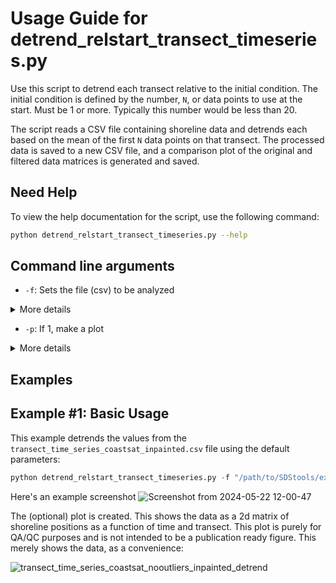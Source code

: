 # Usage Guide for detrend_relstart_transect_timeseries.py

Use this script to detrend each transect relative to the initial condition. The initial condition is defined by the number, `N`, or data points to use at the start. Must be 1 or more. Typically this number would be less than 20.

The script reads a CSV file containing shoreline data and detrends each based on the mean of the first `N` data points on that transect. The processed data is saved to a new CSV file, and a comparison plot of the original and filtered data matrices is generated and saved.

## Need Help

To view the help documentation for the script, use the following command:

```bash
python detrend_relstart_transect_timeseries.py --help
```

## Command line arguments
- `-f`: Sets the file (csv) to be analyzed

<details>
<summary>More details</summary>
The csv format file should contain shoreline positions in each cell, with rows as time and columns as transects
</details>

- `-p`: If 1, make a plot

<details>
<summary>More details</summary>
A flag to make (or suppress) a plot
</details>


## Examples

## Example #1: Basic Usage

This example detrends the values from the `transect_time_series_coastsat_inpainted.csv` file using the default parameters:

```python
python detrend_relstart_transect_timeseries.py -f "/path/to/SDStools/example_data/transect_time_series_coastsat_inpainted.csv" -p 1 
```


Here's an example screenshot
![Screenshot from 2024-05-22 12-00-47](https://github.com/Doodleverse/SDStools/assets/3596509/2a285ef7-fda6-41ca-838f-2cd190c63e9e)

The (optional) plot is created. This shows the data as a 2d matrix of shoreline positions as a function of time and transect. This plot is purely for QA/QC purposes and is not intended to be a publication ready figure. This merely shows the data, as a convenience:

![transect_time_series_coastsat_nooutliers_inpainted_detrend](https://github.com/Doodleverse/SDStools/assets/3596509/2d94c747-6560-422f-9eb9-6d3828d05d54)














